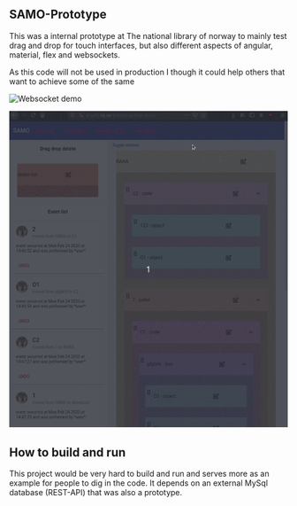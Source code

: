 ## SAMO-Prototype
This was a internal prototype at The national library of norway to mainly test drag and drop for touch interfaces, 
but also different aspects of angular, material, flex and websockets. 

As this code will not be used in production I though it could help others that want to achieve some of the same 

![Websocket demo](ws_demo_undo_stack.gif)

![Application demo](rest_of_application.gif)

## How to build and run
This project would be very hard to build and run and serves more as an example for people to dig in the code.
It depends on an external MySql database (REST-API) that was also a prototype. 
